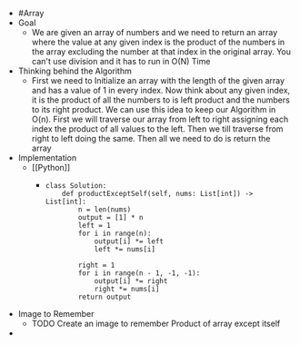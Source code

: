- #Array
- Goal
	- We are given an array of numbers and we need to return an array where the value at any given index is the product of the numbers in the array excluding the number at that index in the original array. You can't use division and it has to run in O(N) Time
- Thinking behind the Algorithm
	- First we need to Initialize an array with the length of the given array and has a value of 1 in every index. Now think about any given index, it is the product of all the numbers to is left product and the numbers to its right product. We can use this idea to keep our Algorithm in O(n). First we will traverse our array from left to right assigning each index the product of all values to the left. Then we till traverse from right to left doing the same. Then all we need to do is return the array
- Implementation
	- [[Python]]
		- ```
		  class Solution:
		      def productExceptSelf(self, nums: List[int]) -> List[int]:
		          n = len(nums)
		          output = [1] * n
		          left = 1
		          for i in range(n):
		              output[i] *= left
		              left *= nums[i]
		          
		          right = 1
		          for i in range(n - 1, -1, -1):
		              output[i] *= right
		              right *= nums[i]
		          return output
		  ```
- Image to Remember
	- TODO Create an image to remember Product of array except itself
-